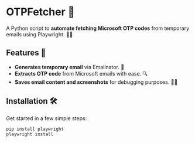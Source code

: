 # OTPFetcher 🚀

A Python script to **automate fetching Microsoft OTP codes** from temporary emails using Playwright. 📧🔑

## Features 🌟
- **Generates temporary email** via Emailnator. 📩
- **Extracts OTP code** from Microsoft emails with ease. 🔍
- **Saves email content and screenshots** for debugging purposes. 💾📸

## Installation 🛠️
Get started in a few simple steps:

```bash
pip install playwright
playwright install
```
